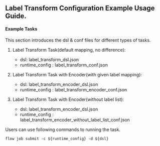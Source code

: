 ## Label Transform Configuration Example Usage Guide.

#### Example Tasks

This section introduces the dsl & conf files for different types of tasks.

1. Label Transform Task(default mapping, no difference):

    - dsl: label_transform_dsl.json  
    - runtime_config : label_transform_conf.json

2. Label Transform Task with Encoder(with given label mapping):

    - dsl: label_transform_encoder_dsl.json  
    - runtime_config : label_transform_encoder_conf.json

3. Label Transform Task with Encoder(without label list):

    - dsl: label_transform_encoder_dsl.json  
    - runtime_config : label_transform_encoder_without_label_list_conf.json

Users can use following commands to running the task.

    flow job submit -c ${runtime_config} -d ${dsl}
